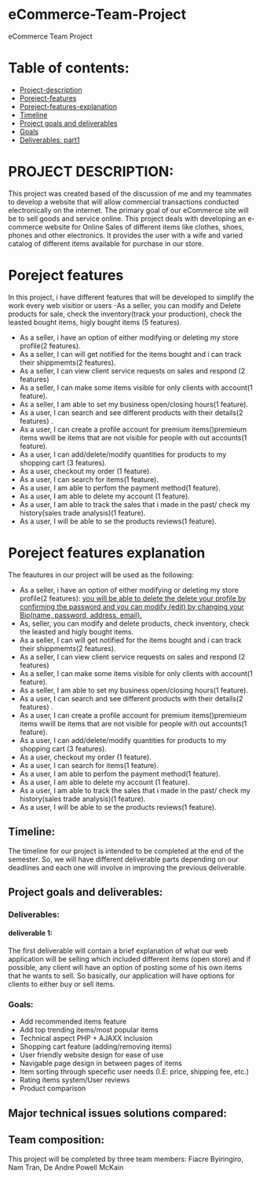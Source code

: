 # eCommerce-Team-Project
eCommerce Team Project


# Table of contents:
- [Project-description](#PROJECT-DESCRIPTION)
- [Poreject-features](#Poreject-features)
- [Poreject-features-explanation](#Poreject-features-explanation)
- [Timeline](#Timeline)
- [Project goals and deliverables](#Project-goals-and-deliverables)
- [Goals](#Goals)
- [Deliverables: part1](#deliverables)
# PROJECT DESCRIPTION:
This project was created based of the discussion of me and my teammates to develop a website that will allow commercial transactions conducted electronically on the internet. The primary goal of our eCommerce site will be to sell goods and service online. This project deals with developing an e-commerce website for Online Sales of different items like clothes, shoes, phones and other electronics. It provides the user with a wife and varied catalog of different items available for purchase in our store.

# Poreject features
In this project, i have different features that will be developed to simplify the work every web visitior or users
 -As a seller, you can modify and Delete products for sale, check the inventory(track your production), check the leasted bought items, higly bought items (5 features).
 - As a seller, i have an option of either modifying or deleting my store profile(2 features). 
 - As a seller, I can will get notified for the items bought and i can track their shippmemts(2 features).
 - As a seller, I can view client service requests on sales and respond (2 features)
 - As a seller, I can make some items visible for only clients with account(1 feature).
 - As a seller, I am able to set my business open/closing hours(1 feature).
 - As a user, I can search and see different products with their details(2 features)  .
 - As a user, I can create a profile account for premium items()premieum items wwill be items that are not visible for people with out accounts(1 feature).
 - As a user, I can add/delete/modify quantities for products to my shopping cart (3 features).
 - As a user, checkout my order (1 feature).
 - As a user, I can search for items(1 feature).
 - As a user, I am able to perfom the payment method(1 feature). 
 - As a user, I am able to delete my account (1 feature).
 - As a user, I am able to track the sales that i made in the past/ check my history(sales trade analysis)(1 feature).
 - As a user, I will be able to se the products reviews(1 feature).
 
 # Poreject features explanation
The feautures in our project will be used as the following: 
 
 - As a seller, i have an option of either modifying or deleting my store profile(2 features): <u> you will be able to delete the delete your profile by confirming the password and you can modify (edit) by changing your Bio(name, password, address, email). </u>
 - As, seller, you can modify and delete products, check inventory, check the leasted and higly bought items.
 - As a seller, I can will get notified for the items bought and i can track their shippmemts(2 features).
 - As a seller, I can view client service requests on sales and respond (2 features)
 - As a seller, I can make some items visible for only clients with account(1 feature).
 - As a seller, I am able to set my business open/closing hours(1 feature).
 - As a user, I can search and see different products with their details(2 features)  .
 - As a user, I can create a profile account for premium items()premieum items wwill be items that are not visible for people with out accounts(1 feature).
 - As a user, I can add/delete/modify quantities for products to my shopping cart (3 features).
 - As a user, checkout my order (1 feature).
 - As a user, I can search for items(1 feature).
 - As a user, I am able to perfom the payment method(1 feature). 
 - As a user, I am able to delete my account (1 feature).
 - As a user, I am able to track the sales that i made in the past/ check my history(sales trade analysis)(1 feature).
 - As a user, I will be able to se the products reviews(1 feature).

## Timeline: 

The timeline for our project is intended to be completed at the end of the semester. So, we will have different deliverable parts depending on our deadlines and each one will involve in improving the previous deliverable.

## Project goals and deliverables:
### Deliverables:
#### deliverable 1:
The first deliverable will contain a brief explanation of what our web application will be selling which included different items (open store) and if possible, any client will have an option of posting some of his own items that he wants to sell. So basically, our application will have options for clients to either buy or sell items. 

### Goals: 
- Add recommended items feature 
- Add top trending items/most popular items
- Technical aspect PHP + AJAXX inclusion
- Shopping cart feature (adding/removing items)
- User friendly website design for ease of use
- Navigable page design in between pages of items
- Item sorting through specefic user needs (I.E: price, shipping fee, etc.)
- Rating items system/User reviews
- Product comparison
## Major technical issues solutions compared:
 

## Team composition: 

This project will be completed by three team members: Fiacre Byiringiro, Nam Tran, De Andre Powell McKain
